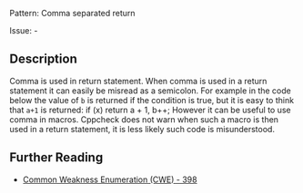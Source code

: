 Pattern: Comma separated return

Issue: -

## Description

Comma is used in return statement. When comma is used in a return statement it can easily be misread as a semicolon. For example in the code below the value of `b` is returned if the condition is true, but it is easy to think that `a+1` is returned:
    if (x)
        return a + 1,
    b++;
However it can be useful to use comma in macros. Cppcheck does not warn when such a macro is then used in a return statement, it is less likely such code is misunderstood.

## Further Reading

* [Common Weakness Enumeration (CWE) - 398](https://cwe.mitre.org/data/definitions/398.html)